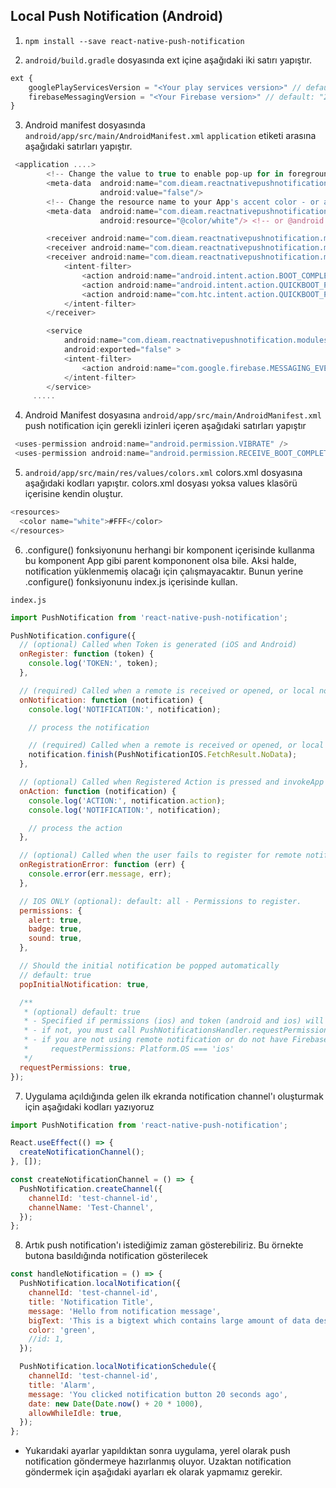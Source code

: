 ## Local Push Notification (Android)

1. `npm install --save react-native-push-notification`

2. `android/build.gradle` dosyasında ext içine aşağıdaki iki satırı yapıştır.

```js
ext {
    googlePlayServicesVersion = "<Your play services version>" // default: "+"
    firebaseMessagingVersion = "<Your Firebase version>" // default: "21.1.0"
}
```

3. Android manifest dosyasında `android/app/src/main/AndroidManifest.xml` `application` etiketi arasına aşağıdaki satırları yapıştır.

```js
 <application ....>
        <!-- Change the value to true to enable pop-up for in foreground on receiving remote notifications (for prevent duplicating while showing local notifications set this to false) -->
        <meta-data  android:name="com.dieam.reactnativepushnotification.notification_foreground"
                    android:value="false"/>
        <!-- Change the resource name to your App's accent color - or any other color you want -->
        <meta-data  android:name="com.dieam.reactnativepushnotification.notification_color"
                    android:resource="@color/white"/> <!-- or @android:color/{name} to use a standard color -->

        <receiver android:name="com.dieam.reactnativepushnotification.modules.RNPushNotificationActions" />
        <receiver android:name="com.dieam.reactnativepushnotification.modules.RNPushNotificationPublisher" />
        <receiver android:name="com.dieam.reactnativepushnotification.modules.RNPushNotificationBootEventReceiver">
            <intent-filter>
                <action android:name="android.intent.action.BOOT_COMPLETED" />
                <action android:name="android.intent.action.QUICKBOOT_POWERON" />
                <action android:name="com.htc.intent.action.QUICKBOOT_POWERON"/>
            </intent-filter>
        </receiver>

        <service
            android:name="com.dieam.reactnativepushnotification.modules.RNPushNotificationListenerService"
            android:exported="false" >
            <intent-filter>
                <action android:name="com.google.firebase.MESSAGING_EVENT" />
            </intent-filter>
        </service>
     .....
```

4. Android Manifest dosyasına `android/app/src/main/AndroidManifest.xml` push notification için gerekli izinleri içeren aşağıdaki satırları yapıştır

```js
 <uses-permission android:name="android.permission.VIBRATE" />
 <uses-permission android:name="android.permission.RECEIVE_BOOT_COMPLETED"/>
```

5. `android/app/src/main/res/values/colors.xml` colors.xml dosyasına aşağıdaki kodları yapıştır. colors.xml dosyası yoksa values klasörü içerisine kendin oluştur.

```js
<resources>
  <color name="white">#FFF</color>
</resources>
```

6. .configure() fonksiyonunu herhangi bir komponent içerisinde kullanma bu komponent App gibi parent kompononent olsa bile. Aksi halde, notification yüklenmemiş olacağı için çalışmayacaktır. Bunun yerine .configure() fonksiyonunu index.js içerisinde kullan.

`index.js`

```js
import PushNotification from 'react-native-push-notification';

PushNotification.configure({
  // (optional) Called when Token is generated (iOS and Android)
  onRegister: function (token) {
    console.log('TOKEN:', token);
  },

  // (required) Called when a remote is received or opened, or local notification is opened
  onNotification: function (notification) {
    console.log('NOTIFICATION:', notification);

    // process the notification

    // (required) Called when a remote is received or opened, or local notification is opened
    notification.finish(PushNotificationIOS.FetchResult.NoData);
  },

  // (optional) Called when Registered Action is pressed and invokeApp is false, if true onNotification will be called (Android)
  onAction: function (notification) {
    console.log('ACTION:', notification.action);
    console.log('NOTIFICATION:', notification);

    // process the action
  },

  // (optional) Called when the user fails to register for remote notifications. Typically occurs when APNS is having issues, or the device is a simulator. (iOS)
  onRegistrationError: function (err) {
    console.error(err.message, err);
  },

  // IOS ONLY (optional): default: all - Permissions to register.
  permissions: {
    alert: true,
    badge: true,
    sound: true,
  },

  // Should the initial notification be popped automatically
  // default: true
  popInitialNotification: true,

  /**
   * (optional) default: true
   * - Specified if permissions (ios) and token (android and ios) will requested or not,
   * - if not, you must call PushNotificationsHandler.requestPermissions() later
   * - if you are not using remote notification or do not have Firebase installed, use this:
   *     requestPermissions: Platform.OS === 'ios'
   */
  requestPermissions: true,
});
```

7. Uygulama açıldığında gelen ilk ekranda notification channel'ı oluşturmak için aşağıdaki kodları yazıyoruz

```js
import PushNotification from 'react-native-push-notification';

React.useEffect(() => {
  createNotificationChannel();
}, []);

const createNotificationChannel = () => {
  PushNotification.createChannel({
    channelId: 'test-channel-id',
    channelName: 'Test-Channel',
  });
};
```

8. Artık push notification'ı istediğimiz zaman gösterebiliriz. Bu örnekte butona basıldığında notification gösterilecek

```js
const handleNotification = () => {
  PushNotification.localNotification({
    channelId: 'test-channel-id',
    title: 'Notification Title',
    message: 'Hello from notification message',
    bigText: 'This is a bigtext which contains large amount of data described',
    color: 'green',
    //id: 1,
  });

  PushNotification.localNotificationSchedule({
    channelId: 'test-channel-id',
    title: 'Alarm',
    message: 'You clicked notification button 20 seconds ago',
    date: new Date(Date.now() + 20 * 1000),
    allowWhileIdle: true,
  });
};
```

- Yukarıdaki ayarlar yapıldıktan sonra uygulama, yerel olarak push notification göndermeye hazırlanmış oluyor.
  Uzaktan notification göndermek için aşağıdaki ayarları ek olarak yapmamız gerekir.

